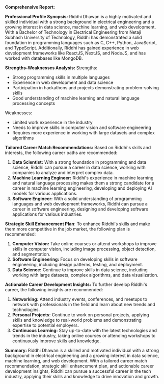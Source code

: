 **Comprehensive Report:**

**Professional Profile Synopsis:**
Riddhi Dhawan is a highly motivated and skilled individual with a strong background in electrical engineering and a growing interest in data science, machine learning, and web development. With a Bachelor of Technology in Electrical Engineering from Netaji Subhash University of Technology, Riddhi has demonstrated a solid foundation in programming languages such as C, C++, Python, JavaScript, and TypeScript. Additionally, Riddhi has gained experience in web development frameworks like ReactJS, NextJS, and NodeJS, and has worked with databases like MongoDB.

**Strengths-Weaknesses Analysis:**
Strengths:

* Strong programming skills in multiple languages
* Experience in web development and data science
* Participation in hackathons and projects demonstrating problem-solving skills
* Good understanding of machine learning and natural language processing concepts

Weaknesses:

* Limited work experience in the industry
* Needs to improve skills in computer vision and software engineering
* Requires more experience in working with large datasets and complex algorithms

**Tailored Career Match Recommendations:**
Based on Riddhi's skills and interests, the following career paths are recommended:

1. **Data Scientist:** With a strong foundation in programming and data science, Riddhi can pursue a career in data science, working with companies to analyze and interpret complex data.
2. **Machine Learning Engineer:** Riddhi's experience in machine learning and natural language processing makes them a strong candidate for a career in machine learning engineering, developing and deploying AI models for various applications.
3. **Software Engineer:** With a solid understanding of programming languages and web development frameworks, Riddhi can pursue a career in software engineering, designing and developing software applications for various industries.

**Strategic Skill Enhancement Plan:**
To enhance Riddhi's skills and make them more competitive in the job market, the following plan is recommended:

1. **Computer Vision:** Take online courses or attend workshops to improve skills in computer vision, including image processing, object detection, and segmentation.
2. **Software Engineering:** Focus on developing skills in software engineering, including design patterns, testing, and deployment.
3. **Data Science:** Continue to improve skills in data science, including working with large datasets, complex algorithms, and data visualization.

**Actionable Career Development Insights:**
To further develop Riddhi's career, the following insights are recommended:

1. **Networking:** Attend industry events, conferences, and meetups to network with professionals in the field and learn about new trends and technologies.
2. **Personal Projects:** Continue to work on personal projects, applying skills and knowledge to real-world problems and demonstrating expertise to potential employers.
3. **Continuous Learning:** Stay up-to-date with the latest technologies and trends in the industry, taking online courses or attending workshops to continuously improve skills and knowledge.

**Summary:**
Riddhi Dhawan is a skilled and motivated individual with a strong background in electrical engineering and a growing interest in data science, machine learning, and web development. With a tailored career match recommendation, strategic skill enhancement plan, and actionable career development insights, Riddhi can pursue a successful career in the tech industry, applying their skills and knowledge to drive innovation and growth.